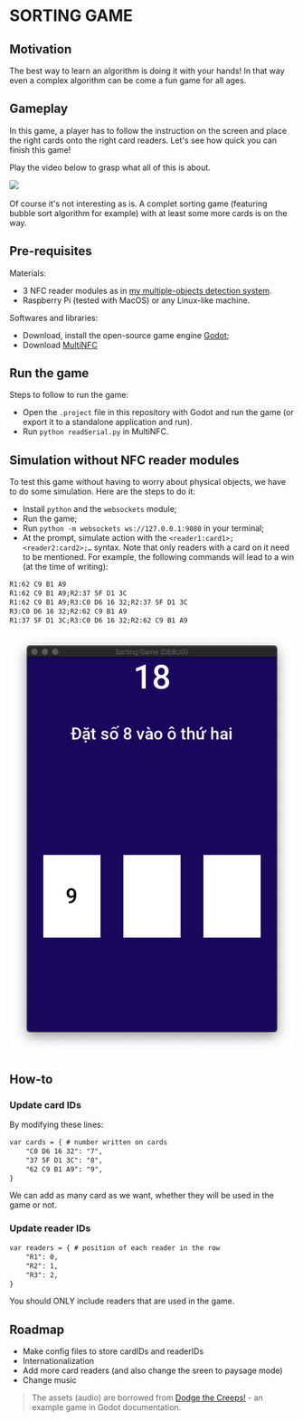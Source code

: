 # SORTING GAME

## Motivation

The best way to learn an algorithm is doing it with your hands! In that way even a complex algorithm can be come a fun game for all ages.

## Gameplay

In this game, a player has to follow the instruction on the screen and place the right cards onto the right card readers. Let's see how quick you can finish this game!

Play the video below to grasp what all of this is about.

[![](http://img.youtube.com/vi/1rLfiI8Qr10/0.jpg)](https://youtu.be/1rLfiI8Qr10)

Of course it's not interesting as is. A complet sorting game (featuring bubble sort algorithm for example) with at least some more cards is on the way.

## Pre-requisites

Materials:

* 3 NFC reader modules as in [my multiple-objects detection system](https://github.com/quantranfr/MultiNFC).
* Raspberry Pi (tested with MacOS) or any Linux-like machine.

Softwares and libraries:

* Download, install the open-source game engine [Godot](https://godotengine.org);
* Download [MultiNFC](https://github.com/quantranfr/MultiNFC)

## Run the game

Steps to follow to run the game:

* Open the `.project` file in this repository with Godot and run the game (or export it to a standalone application and run).
* Run `python readSerial.py` in MultiNFC.

## Simulation without NFC reader modules

To test this game without having to worry about physical objects, we have to do some simulation. Here are the steps to do it:

* Install `python` and the `websockets` module;
* Run the game;
* Run `python -m websockets ws://127.0.0.1:9080` in your terminal;
* At the prompt, simulate action with the `<reader1:card1>;<reader2:card2>;…` syntax. Note that only readers with a card on it need to be mentioned. For example, the following commands will lead to a win (at the time of writing):

```
R1:62 C9 B1 A9
R1:62 C9 B1 A9;R2:37 5F D1 3C
R1:62 C9 B1 A9;R3:C0 D6 16 32;R2:37 5F D1 3C
R3:C0 D6 16 32;R2:62 C9 B1 A9
R1:37 5F D1 3C;R3:C0 D6 16 32;R2:62 C9 B1 A9
```

![](img/gameplay.png)

## How-to

### Update card IDs

By modifying these lines:

```
var cards = { # number written on cards
	"C0 D6 16 32": "7",
	"37 5F D1 3C": "8",
	"62 C9 B1 A9": "9",
}
```

We can add as many card as we want, whether they will be used in the game or not.

### Update reader IDs

```
var readers = { # position of each reader in the row
	"R1": 0,
	"R2": 1,
	"R3": 2,
}
```

You should ONLY include readers that are used in the game.

## Roadmap

* Make config files to store cardIDs and readerIDs
* Internationalization
* Add more card readers (and also change the sreen to paysage mode)
* Change music

> The assets (audio) are borrowed from [Dodge the Creeps!](https://docs.godotengine.org/en/stable/getting_started/step_by_step/your_first_game.html) - an example game in Godot documentation.
